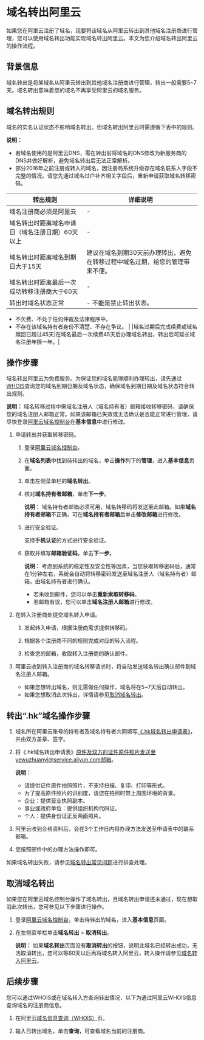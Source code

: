 # 域名转出阿里云

如果您在阿里云注册了域名，现要将该域名从阿里云转出到其他域名注册商进行管理，您可以使用域名转出功能实现域名转出阿里云。本文为您介绍域名转出阿里云的操作流程。

## 背景信息

域名转出是将某域名从阿里云转出到其他域名注册商进行管理，转出一般需要5~7天。域名转出意味着您的域名不再享受阿里云的域名服务。

## 域名转出规则

域名的实名认证状态不影响域名转出。但域名转出阿里云时需遵循下表中的规则。

**说明：**

-   若域名使用的是阿里云DNS，需在转出前将域名的DNS修改为新服务商的DNS并做好解析，避免域名转出后无法正常解析。
-   部分2016年之前注册或转入的域名，因注册局系统升级存在域名联系人字段不完整的情况。请您先通过域名过户补齐相关字段后，重新申请获取域名转移密码。

|转出规则|详细说明|
|----|----|
|域名注册商必须是阿里云|-|
|域名转出时距离域名申请日（域名注册日期）60天以上|-|
|域名转出时距离域名到期日大于15天|建议在域名到期30天前办理转出，避免在转移过程中域名过期，给您的管理带来不便。|
|域名转出时距离最后一次成功转移注册商大于60天|-|
|转出时域名状态正常|-   不能是禁止转出状态。
-   不欠费、不处于任何仲裁及法律程序中。
-   不存在该域名持有者身份不清楚、不存在争议。 |
|域名过期后完成续费或域名赎回已超过45天|在域名最后一次续费45天后办理域名转出，转出后可延长域名注册年限一年。|

## 操作步骤

域名转出阿里云为免费服务。为保证您的域名能够顺利办理转出，请先通过[WHOIS](https://whois.aliyun.com/)查询您的域名到期日期及域名状态，确保域名到期日期及域名状态符合转出规则。

**说明：** 域名转移过程中需域名注册人（域名持有者）邮箱接收转移密码，请确保您的域名注册人邮箱正常。如果该邮箱已失效或无法确认是否能正常进行管理，请尽快登录[阿里云域名控制台](https://dc.console.aliyun.com)在**基本信息**中进行修改。

1.  申请转出并获取转移密码。

    1.  登录[阿里云域名控制台](https://dc.console.aliyun.com)。

    2.  在**域名列表**中找到待转出的域名，单击**操作**列下的**管理**，进入**基本信息**页面。

    3.  单击左侧菜单栏的**域名转出**。

    4.  核对**域名持有者邮箱**，单击**下一步**。

        **说明：** 域名持有者邮箱必须可用，域名转移码将发送至此邮箱。如果**域名持有者邮箱**不正确，可在**域名持有者邮箱**后单击**修改邮箱**进行修改。

    5.  进行安全验证。

        支持**手机认证**的方式进行安全验证。

    6.  获取并填写**邮箱验证码**，单击**下一步**。

        **说明：** 考虑到系统的稳定性及安全性等因素，当您获取转移密码后，通常在1分钟左右，系统会自动将转移密码发送至域名注册人（域名持有者）邮箱，由域名持有者进行确认。

        -   若未收到邮件，您可以单击**重新索取转移码**。
        -   若邮箱有误，您可以单击**域名注册人邮箱**进行修改。
2.  在转入注册商处提交域名转入申请。

    1.  发起转入申请，根据注册商需求提供转移码。

    2.  根据各个注册商不同的规则完成对应的转入流程。

    3.  检查您的邮箱，收取转入注册商的确认邮件。

3.  阿里云收到转入注册商的域名转移请求时，将自动发送域名转出确认邮件到域名注册人邮箱。

    -   如果您想转出域名，则无需做任何操作，域名将在5~7天后自动转出。
    -   如果您想取消此次转出，详情请参见[取消域名转出](#section_3zo_sqc_pcz)。

## 转出“.hk”域名操作步骤

1.  域名所在阿里云账号的持有者及域名持有者共同填写[《.hk域名转出申请表》](http://docs-aliyun.cn-hangzhou.oss.aliyun-inc.com/assets/attach/53076/cn_zh/1493370423033/HK%E5%9F%9F%E5%90%8D%E8%BD%AC%E5%87%BA%E7%94%B3%E8%AF%B7%E8%A1%A8.doc)，并由双方盖章、签字。

2.  将《.hk域名转出申请表》原件及双方的证件原件照片发送至yewuzhuanyi@service.aliyun.com邮箱。

    **说明：**

    -   请提供证件原件拍照照片，不支持扫描、复印、打印等形式。
    -   为了提高原件照片的识别度，请您在拍照时带上周围环境的背景。
    -   企业：提供营业执照副本。
    -   事业或政府单位：提供组织机构代码证。
    -   个人：提供身份证正反两面照片。
3.  阿里云收到合格资料后，会在3个工作日内将办理方法发送至申请表中的联系邮箱。

4.  您按照邮件中的办理方法操作即可。


如果域名转出失败，请参见[域名转出常见问题](/cn.zh-CN/常见问题/转移与过户类问题/域名转入和转出FAQ.md)进行排查处理。

## 取消域名转出

如果您在阿里云域名控制台操作了域名转出，且域名转出申请还未通过，现在想取消此次转出，您可参见以下步骤进行操作。

1.  登录[阿里云域名控制台](https://dc.console.aliyun.com)，单击待转出的域名，进入**基本信息**页面。

2.  在左侧菜单栏单击**域名转出** \> **取消转出**。

    **说明：** 如果**域名转出**页面没有**取消转出**的按钮，说明此域名已经转出成功，无法取消转出，您可以等60天以后再将域名转入阿里云，转入操作请参见[域名转入阿里云](/cn.zh-CN/域名转移/域名转入阿里云.md)。


## 后续步骤

您可以通过WHOIS或在域名转入方查询转出情况，以下为通过阿里云WHOIS信息查询域名的注册商信息。

1.  在阿里云[域名信息查询（WHOIS）](https://whois.aliyun.com/)页。

2.  输入已转出域名，单击**查询**，可查看域名当前的注册商。


